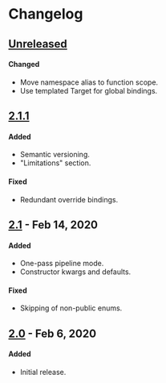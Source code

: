 # Changelog

## [Unreleased]
#### Changed
- Move namespace alias to function scope.
- Use templated Target for global bindings.

## [2.1.1]
#### Added
- Semantic versioning.
- "Limitations" section.
#### Fixed
- Redundant override bindings.

## [2.1] - Feb 14, 2020
#### Added
- One-pass pipeline mode.
- Constructor kwargs and defaults.
#### Fixed
- Skipping of non-public enums.

## [2.0] - Feb 6, 2020
#### Added
- Initial release.

[Unreleased]: https://github.com/LLNL/bindee/compare/v2.1.1...HEAD
[2.1.1]: https://github.com/LLNL/bindee/compare/v2.1...v2.1.1
[2.1]: https://github.com/LLNL/bindee/compare/v2.0...v2.1
[2.0]: https://github.com/LLNL/bindee/releases/tag/v2.0
